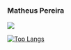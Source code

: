 ### Matheus Pereira

<!--- 🔭 I’m currently working on ...
- 🌱 I’m currently learning ...
- 👯 I’m looking to collaborate on ...
- 🤔 I’m looking for help with ...
- 💬 Ask me about ...
- 📫 How to reach me: ...
- ⚡ Fun fact: ... -->


<picture>
<source 
  srcset="https://github-readme-stats.vercel.app/api?username=GoushinsooM&show_icons=true&theme=highcontrast&title_color=f00&icon_color=f00"
  media="(prefers-color-scheme: dark)"
/>
<source
  srcset="https://github-readme-stats.vercel.app/api?username=GoushinsooM&show_icons=true"
  media="(prefers-color-scheme: light), (prefers-color-scheme: no-preference)"
/>
<img src="https://github-readme-stats.vercel.app/api?username=GoushinsooM&show_icons=true" />
</picture>

[![Top Langs](https://github-readme-stats.vercel.app/api/top-langs/?username=GoushinsooM)](https://github.com/anuraghazra/github-readme-stats)

